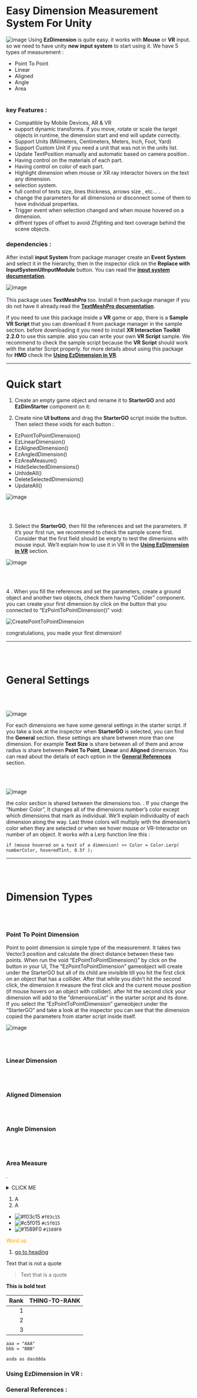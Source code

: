 # Easy Dimension Measurement System For Unity

![image](https://user-images.githubusercontent.com/88411269/216851590-bd33ad4a-d12c-492e-b990-029453dee0c6.png)
Using **EzDimension** is quite easy. it works with **Mouse** or **VR** input. so we need to have unity **new input system** to start using it. We have 5 types of measurement :
* Point To Point
* Linear
* Aligned
* Angle
* Area
<br/><br/>

### key Features :
* Compatible by Mobile Devices, AR & VR
* support dynamic transforms. if you move, rotate or scale the target objects in runtime, the dimension start and end will update correctly.
* Support Units (Milimeters, Centimeters, Meters, Inch, Foot, Yard)
* Support Custom Unit if you need a unit that was not in the units list.
* Update TextPosition manually and automatic based on camera position .
* Having control on the materials of each part.
* Having control on color of each part.
* Highlight dimension when mouse or XR ray interactor hovers on the text any dimension.
* selection system.
* full control of texts size, lines thickness, arrows size , etc... .
* change the parameters for all dimensions or disconnect some of them to have individual properties.
* Trigger event when selection changed and when mouse hovered on a dimension.
* diffrent types of offset to avoid Zfighting and text coverage behind the scene objects.


### dependencies :

After install **input System** from package manager create an **Event System** and select it in the hierarchy, then in the inspector click on the **Replace with InputSystemUIInputModule** button. You can read the [**input system documentation**](https://docs.unity3d.com/Packages/com.unity.inputsystem@1.5/manual/index.html).

![image](https://user-images.githubusercontent.com/88411269/216845364-046d6af5-094a-490e-9da4-8f453f10e764.png)
<br/><br/>
This package uses **TextMeshPro** too. Install it from package manager if you do not have it already.read the [**TextMeshPro documentation**](https://docs.unity3d.com/Manual/com.unity.textmeshpro.html).

if you need to use this package inside a **VR** game or app, there is a **Sample VR Script** that you can download it from package manager in the sample section. before downloading it you need to install **XR Interaction Toolkit 2.2.0** to use this sample. also you can write your own **VR Script** sample. We recommend to check the sample script because the **VR Script** should work with the starter Script properly. for more details about using this package for **HMD** check the [**Using EzDimension in VR**](#VRSetting).

---

# Quick start

1. Create an empty game object and rename it to **StarterGO** and add **EzDimStarter** component on it:

2. Create nine **UI buttons** and drag the **StarterGO** script inside the button. Then select these voids for each button :

* EzPointToPointDimension()
* EzLinearDimension()
* EzAlignedDimension()
* EzAngledDimension()
* EzAreaMeasure()
* HideSelectedDimensions()
* UnhideAll()
* DeleteSelectedDimensions()
* UpdateAll()

![image](https://user-images.githubusercontent.com/88411269/216846372-5bf205e8-d45c-462c-90d9-feb1da2fc6d5.png)

<br/><br/>

3. Select the **StarterGO**, then fill the references and set the parameters. If it’s your first run, we recommend to check the sample scene first.
Consider that the first field should be empty to test the dimensions with mouse input. We’ll explain how to use it in VR in the [**Using EzDimension in VR**](#VRSetting) section.

![image](https://user-images.githubusercontent.com/88411269/216846440-11e8cad1-d26a-451e-83a6-f01bbbef0c4a.png)

<br/><br/>

4 . When you fill the references and set the parameters, create a ground object and another two objects, check them having “Collider” component. you can create your first dimension by click on the button that you connected to “EzPointToPointDimension()” void:

![CreatePointToPointDimension](https://user-images.githubusercontent.com/88411269/216851375-caaf83e1-1bf9-4e11-a058-665a60579b6b.gif)

congratulations, you made your first dimension!

---

<br/><br/>

# General Settings

<br/><br/>

![image](https://user-images.githubusercontent.com/88411269/216851756-74f0d795-6e22-4bc3-9b59-5e47a110b82a.png)

For each dimensions we have some general settings in the starter script. if you take a look at the inspector when **StarterGO** is selected, you can find the **General** section.
these settings are share between more than one dimension. For example **Text Size** is share between all of them and arrow radius is share between **Point To Point**, **Linear** and **Aligned** dimension. You can read about the details of each option in the [**General References**](#GeneralReferences) section.

<br/><br/>

![image](https://user-images.githubusercontent.com/88411269/216856990-c7379445-a363-4cf6-a997-085c27e341cb.png)

the color section is shared between the dimensions too. . If you change the “Number Color”, It changes all of the dimensions number’s color except which dimensions that mark as individual. We’ll explain individuality of each dimension along the way. Last three colors will multiply with the dimension’s color when they are selected or when we hover mouse or VR-Interactor on number of an object. It works with a Lerp function line this : 

    if (mouse hovered on a text of a dimension) >> Color = Color.Lerp( numberColor, hoveredTint, 0.5f );

---

<br/><br/>

# Dimension Types
<br/><br/>
### Point To Point Dimension
Point to point dimension is simple type of the measurement. It takes two Vector3 position and calculate the direct distance between these two points.
When run the void “EzPointToPointDimension()” by click on the button in your UI, The “EzPointToPointDimension” gameobject will create under the StarterGO but all of its child are invisible till you hit the first click on an object that has a collider. After that while you didn’t hit the second click, the dimension it measure the first click and the current mouse position (if mouse hovers on an object with collider). after hit the second click your dimension will add to the “dimensionsList” in the starter script and its done.
If you select the “EzPointToPointDimension” gameobject under the “StarterGO” and take a look at the inspector you can see that the dimension copied the parameters from starter script inside itself.

![image](https://user-images.githubusercontent.com/88411269/216855671-748c5473-5272-4f18-b502-b36fb1254dc5.png)


<br/><br/>
### Linear Dimension



<br/><br/>
### Aligned Dimension



<br/><br/>
### Angle Dimension



<br/><br/>
### Area Measure





.
<details><summary>CLICK ME</summary>
<p>

#### We can hide anything, even code!

```ruby
   puts "Hello World"
```

</p>
</details>

1. A
1. A


- ![#f03c15](https://placehold.co/15x15/f03c15/f03c15.png) `#f03c15`
- ![#c5f015](https://placehold.co/15x15/c5f015/c5f015.png) `#c5f015`
- ![#1589F0](https://placehold.co/15x15/1589F0/1589F0.png) `#1589F0`

<span style="color:orange;">Word up</span>




1. [go to heading](#VRSetting)


Text that is not a quote

> Text that is a quote


**This is bold text**


| Rank | THING-TO-RANK |
|-----:|---------------|
|     1|               |
|     2|               |
|     3|               |


```
aaa = "AAA"
bbb = "BBB"
```
  
    asda as dasddda
    

    
    
<a name="VRSetting">
  </a>
  
### Using EzDimension in VR :


<a name="GeneralReferences">
  </a>
  
### General References :
  
  
  
